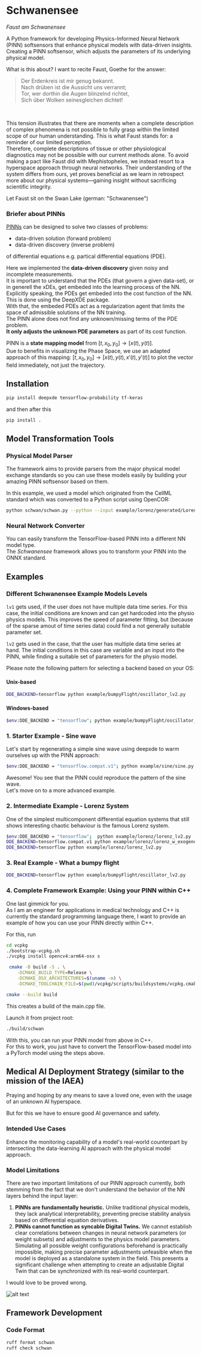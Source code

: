 # Schwanensee

*Faust am Schwanensee*

A Python framework for developing Physics-Informed Neural Network (PINN) softsensors that enhance physical models with data-driven insights. \
Creating a PINN softsensor, which adjusts the parameters of its underlying physical model.

What is this about? I want to recite Faust, Goethe for the answer:

<blockquote>
Der Erdenkreis ist mir genug bekannt.<br>
Nach drüben ist die Aussicht uns verrannt;<br>
Tor, wer dorthin die Augen blinzelnd richtet,<br>
Sich über Wolken seinesgleichen dichtet!
</blockquote><br />

This tension illustrates that there are moments when a complete description of complex phenomena is not possible to fully grasp within the limited scope of our human understanding. This is what Faust stands for: a reminder of our limited perception. \
Therefore, complete descriptions of tissue or other physiological diagnostics may not be possible with our current methods alone. To avoid making a pact like Faust did with Mephistopheles, we instead resort to a hyperspace approach through neural networks. Their understanding of the system differs from ours, yet proves beneficial as we learn in retrospect more about our physical systems—gaining insight without sacrificing scientific integrity.<br/>

Let Faust sit on the Swan Lake (german: "Schwanensee")


### Briefer about PINNs

[PINNs](https://maziarraissi.github.io/PINNs/) can be designed to solve two classes of problems:
- data-driven solution (forward problem)
- data-driven discovery (inverse problem)

of differential equations e.g. partical differential equations (PDE).

Here we implemented the **data-driven discovery** given noisy and incomplete measurements.<br/>
It is important to understand that the PDEs (that govern a given data-set), or in generell the xDEs, get embeded into the learning process of the NN.<br/>
Explicitly speaking, the PDEs get embeded into the cost function of the NN. This is done using the DeepXDE package.<br/>
With that, the embeded PDEs act as a regularization agent that limits the space of admissible solutions of the NN training.<br/>
The PINN alone does not find any unknown/missing terms of the PDE problem.<br/>
**It only adjusts the unknown PDE parameters** as part of its cost function.

PINN is a **state mapping model** from $[t,x_0,y_0]→[x(t),y(t)]$.<br/>
Due to benefits in visualizing the Phase Space, we use an adapted approach of this mapping: $[t,x_0,y_0]→[x(t),y(t),x'(t),y'(t)]$ to plot the vector field immediately, not just the trajectory.

## Installation

```bash
pip install deepxde tensorflow-probability tf-keras
```

and then after this

```bash
pip install .
```


## Model Transformation Tools

### Physical Model Parser

The framework aims to provide parsers from the major physical model exchange standards so you can use these models easily by building your amazing PINN softsensor based on them.<br/>

In this example, we used a model which originated from the CellML standard which was converted to a Python script using OpenCOR:

```bash
python schwan/schwan.py --python --input example/lorenz/generated/Lorenz_1963.py
```

### Neural Network Converter

You can easily transform the TensorFlow-based PINN into a different NN model type.<br/>
The *Schwanensee* framework allows you to transform your PINN into the ONNX standard.


## Examples

### Different Schwanensee Example Models Levels

```lv1``` gets used, if the user does not have multiple data time series. For this case, the initial conditions are known and can get hardcoded into the physio physics models. This improves the speed of parameter fitting, but (because of the sparse amout of time series data) could find a not generally suitable parameter set.

```lv2``` gets used in the case, that the user has multiple data time series at hand. The initial conditions in this case are variable and an input into the PINN, while finding a suitable set of parameters for the physio model.

Please note the following pattern for selecting a backend based on your OS:

#### Unix-based

```bash
DDE_BACKEND=tensorflow python example/bumpyFlight/oscillator_lv2.py
```

#### Windows-based

```bash
$env:DDE_BACKEND = "tensorflow"; python example/bumpyFlight/oscillator_lv2.py
```

### 1. Starter Example - Sine wave

Let's start by regenerating a simple sine wave using deepxde to warm ourselves up with the PINN approach:

```bash
$env:DDE_BACKEND = "tensorflow.compat.v1"; python example/sine/sine.py
```

Awesome! You see that the PINN could reproduce the pattern of the sine wave.<br/>
Let's move on to a more advanced example.

### 2. Intermediate Example - Lorenz System

One of the simplest multicomponent differential equation systems that still shows interesting chaotic behaviour is the famous Lorenz system.

```bash
$env:DDE_BACKEND = "tensorflow";  python example/lorenz/lorenz_lv2.py
DDE_BACKEND=tensorflow.compat.v1 python example/lorenz/lorenz_w_exogenous_stimulus_lv1.py
DDE_BACKEND=tensorflow python example/lorenz/lorenz_lv2.py
```

### 3. Real Example - What a bumpy flight

```bash
DDE_BACKEND=tensorflow python example/bumpyFlight/oscillator_lv2.py
```

### 4. Complete Framework Example: Using your PINN within C++

One last gimmick for you.<br/>
As I am an engineer for applications in medical technology and C++ is currently the standard programming language there, I want to provide an example of how you can use your PINN directly within C++.

For this, run
```bash
cd vcpkg
./bootstrap-vcpkg.sh
./vcpkg install opencv4:arm64-osx s

 cmake -B build -S . \
    -DCMAKE_BUILD_TYPE=Release \
    -DCMAKE_OSX_ARCHITECTURES=$(uname -m) \
    -DCMAKE_TOOLCHAIN_FILE=$(pwd)/vcpkg/scripts/buildsystems/vcpkg.cmake

cmake --build build
```
This creates a build of the main.cpp file.<br/>

Launch it from project root:
```bash
./build/schwan
```

With this, you can run your PINN model from above in C++. <br/>
For this to work, you just have to convert the TensorFlow-based model into a PyTorch model using the steps above.


## Medical AI Deployment Strategy (similar to the mission of the IAEA)

Praying and hoping by any means to save a loved one, even with the usage of an unknown AI hyperspace.

But for this we have to ensure good AI governance and safety.


### Intended Use Cases

Enhance the monitoring capability of a model's real-world counterpart by intersecting the data-learning AI approach with the physical model approach.

### Model Limitations

There are two important limitations of our PINN approach currently, both stemming from the fact that we don't understand the behavior of the NN layers behind the input layer:

1. **PINNs are fundamentally heuristic.** Unlike traditional physical models, they lack analytical interpretability, preventing precise stability analysis based on differential equation derivatives.
2. **PINNs cannot function as syncable Digital Twins.** We cannot establish clear correlations between changes in neural network parameters (or weight subsets) and adjustments to the physics model parameters. Simulating all possible weight configurations beforehand is practically impossible, making precise parameter adjustments unfeasible when the model is deployed as a standalone system in the field. This presents a significant challenge when attempting to create an adjustable Digital Twin that can be synchronized with its real-world counterpart.

I would love to be proved wrong.

![alt text](out/doc/model_deployment_strategy/ModelDeploymentStrategy.png)


## Framework Development

### Code Format

```bash
ruff format schwan
ruff check schwan
```
